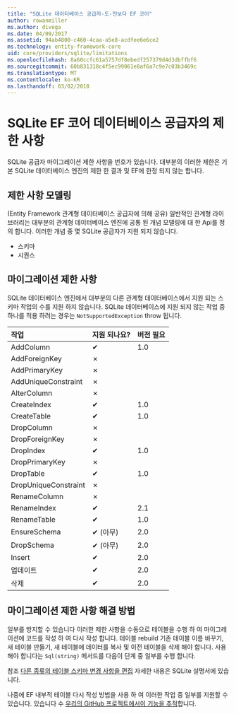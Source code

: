 ```yaml
---
title: "SQLite 데이터베이스 공급자-도-전보다 EF 코어"
author: rowanmiller
ms.author: divega
ms.date: 04/09/2017
ms.assetid: 94ab4800-c460-4caa-a5e8-acdfee6e6ce2
ms.technology: entity-framework-core
uid: core/providers/sqlite/limitations
ms.openlocfilehash: 8a60ccfc61a5757df8ebedf257379d4d3dbffbf6
ms.sourcegitcommit: 60b831318c4f5ec99061e8af6a7c9e7c03b3469c
ms.translationtype: MT
ms.contentlocale: ko-KR
ms.lasthandoff: 03/02/2018
---
```

# <a name="sqlite-ef-core-database-provider-limitations"></a>SQLite EF 코어 데이터베이스 공급자의 제한 사항

SQLite 공급자 마이그레이션 제한 사항을 번호가 있습니다. 대부분의 이러한 제한은 기본 SQLite 데이터베이스 엔진의 제한 한 결과 및 EF에 한정 되지 않는 합니다.

## <a name="modeling-limitations"></a>제한 사항 모델링

(Entity Framework 관계형 데이터베이스 공급자에 의해 공유) 일반적인 관계형 라이브러리는 대부분의 관계형 데이터베이스 엔진에 공통 된 개념 모델링에 대 한 Api를 정의 합니다. 이러한 개념 중 몇 SQLite 공급자가 지원 되지 않습니다.

* 스키마
* 시퀀스

## <a name="migrations-limitations"></a>마이그레이션 제한 사항

SQLite 데이터베이스 엔진에서 대부분의 다른 관계형 데이터베이스에서 지원 되는 스키마 작업의 수를 지원 하지 않습니다. SQLite 데이터베이스에 지원 되지 않는 작업 중 하나를 적용 하려는 경우는 `NotSupportedException` throw 됩니다.

| 작업            | 지원 되나요? | 버전 필요 |
|:---------------------|:-----------|:-----------------|
| AddColumn            | ✔          | 1.0              |
| AddForeignKey        | ✗          |                  |
| AddPrimaryKey        | ✗          |                  |
| AddUniqueConstraint  | ✗          |                  |
| AlterColumn          | ✗          |                  |
| CreateIndex          | ✔          | 1.0              |
| CreateTable          | ✔          | 1.0              |
| DropColumn           | ✗          |                  |
| DropForeignKey       | ✗          |                  |
| DropIndex            | ✔          | 1.0              |
| DropPrimaryKey       | ✗          |                  |
| DropTable            | ✔          | 1.0              |
| DropUniqueConstraint | ✗          |                  |
| RenameColumn         | ✗          |                  |
| RenameIndex          | ✔          | 2.1              |
| RenameTable          | ✔          | 1.0              |
| EnsureSchema         | ✔ (아무)  | 2.0              |
| DropSchema           | ✔ (아무)  | 2.0              |
| Insert               | ✔          | 2.0              |
| 업데이트               | ✔          | 2.0              |
| 삭제               | ✔          | 2.0              |

## <a name="migrations-limitations-workaround"></a>마이그레이션 제한 사항 해결 방법

일부를 방지할 수 있습니다 이러한 제한 사항을 수동으로 테이블을 수행 하 여 마이그레이션에 코드를 작성 하 여 다시 작성 합니다. 테이블 rebuild 기존 테이블 이름 바꾸기, 새 테이블 만들기, 새 테이블에 데이터를 복사 및 이전 테이블을 삭제 해야 합니다. 사용 해야 합니다는 `Sql(string)` 메서드를 다음이 단계 중 일부를 수행 합니다.

참조 [다른 종류의 테이블 스키마 변경 사항을 편집](http://sqlite.org/lang_altertable.html#otheralter) 자세한 내용은 SQLite 설명서에 있습니다.

나중에 EF 내부적 테이블 다시 작성 방법을 사용 하 여 이러한 작업 중 일부를 지원할 수 있습니다. 있습니다 수 [우리의 GitHub 프로젝트에서이 기능을 추적](https://github.com/aspnet/EntityFrameworkCore/issues/329)합니다.
